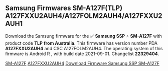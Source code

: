 <h2>Samsung Firmwares SM-A127F(TLP) A127FXXU2AUH4/A127FOLM2AUH4/A127FXXU2AUH1</h2>
Download the Samsung firmware for the ✅ <strong>Samsung SSP </strong> ⭐ <strong>SM-A127F</strong> with product code <strong>TLP</strong> <strong> from Australia</strong>. This firmware has version number PDA <strong>A127FXXU2AUH4</strong> and CSC A127FOLM2AUH4. The operating system of this firmware is Android R , with build date 2021-09-01. Changelist <strong>22329404</strong>.


[SM-A127F](https://samfirm.shop/samsung/model/SM-A127F)
[A127FXXU2AUH4](https://samfirm.shop/samsung/pda/A127FXXU2AUH4)
[Download Firmware Samsung SSP SM-A127F](https://samfirm.shop/samsung/firmware/451896)
